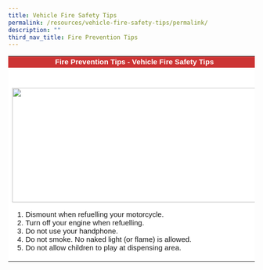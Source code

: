 ```yaml
---
title: Vehicle Fire Safety Tips
permalink: /resources/vehicle-fire-safety-tips/permalink/
description: ""
third_nav_title: Fire Prevention Tips
---
```

<table cellpadding="5" cellspacing="0" border="0" style="font-family: 'Times New Roman'; background-color: #ffffff; text-align: center; width: 100%;">
<tbody>
<tr>
<td bgcolor="#CC3333" style="font-family: Geneva, Arial, Helvetica, sans-serif; font-size: 15px;" class="smalltxt"><strong><span style="color: #ffffff;">Fire Prevention Tips - Vehicle Fire Safety Tips</span></strong></td>
</tr>
<tr>
<td>&nbsp;</td>
</tr>
<tr>
<td>
<p style="font-family: Geneva, Arial, Helvetica, sans-serif; font-size: 15px; text-align: center;" class="smalltxt"><img height="234" width="500" alt="" src="/images/vehicle%20safety"></p>
<ol>
<li style="font-family: Geneva, Arial, Helvetica, sans-serif; font-size: 15px; text-align: justify;" class="smalltxt">Dismount when refuelling your motorcycle.</li>
<li style="font-family: Geneva, Arial, Helvetica, sans-serif; font-size: 15px; text-align: justify;" class="smalltxt">Turn off your engine when refuelling.</li>
<li style="font-family: Geneva, Arial, Helvetica, sans-serif; font-size: 15px; text-align: justify;" class="smalltxt">Do not use your handphone.</li>
<li style="font-family: Geneva, Arial, Helvetica, sans-serif; font-size: 15px; text-align: justify;" class="smalltxt">Do not smoke. No naked light (or flame) is allowed.</li>
<li style="font-family: Geneva, Arial, Helvetica, sans-serif; font-size: 15px; text-align: justify;" class="smalltxt"><span class="smalltxt">Do not allow children to play at dispensing area.&nbsp;</span></li>
</ol>
</td>
</tr>
</tbody>
</table>